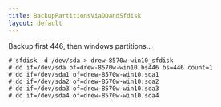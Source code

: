 ```yaml
---
title: BackupPartitionsViaDDandSfdisk
layout: default
---
```


Backup first 446, then windows partitions..

    # sfdisk -d /dev/sda > drew-8570w-win10_sfdisk
    # dd if=/dev/sda of=drew-8570w-win10.bs446 bs=446 count=1
    # dd if=/dev/sda1 of=drew-8570w-win10.sda1
    # dd if=/dev/sda2 of=drew-8570w-win10.sda2
    # dd if=/dev/sda3 of=drew-8570w-win10.sda3
    # dd if=/dev/sda4 of=drew-8570w-win10.sda4
